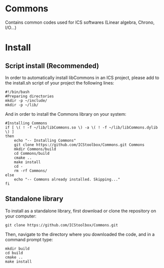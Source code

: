 # Commons
Contains common codes used for ICS softwares (Linear algebra, Chrono, I/O...)

# Install

## Script install (Recommended)
In order to automatically install libCommons in an ICS project, please add to the install.sh script of your project the following lines:
```
#!/bin/bash
#Preparing directories
mkdir -p ~/include/
mkdir -p ~/lib/
```
And in order to install the Commons library on your system:
```
#Installing Commons
if [ \( ! -f ~/lib/libCommons.so \) -a \( ! -f ~/lib/libCommons.dylib \) ]
then
    echo "-- Installing Commons"
    git clone https://github.com/ICStoolbox/Commons.git Commons
    mkdir Commons/build
    cd Commons/build
    cmake ..
    make install
    cd -
    rm -rf Commons/
else
	echo "-- Commons already installed. Skipping..."
fi
```

## Standalone library
To install as a standalone library, first download or clone the repository on your computer:
```
git clone https://github.com/ICStoolbox/Commons.git
```
Then, navigate to the directory where you downloaded the code, and in a command prompt type:
```
mkdir build
cd build
cmake ..
make install
```
